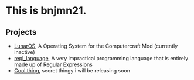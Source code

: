 # This is bnjmn21.

## Projects
- [LunarOS](github.com/bnjmn21/LunarOS), A Operating System for the Computercraft Mod (currently inactive)
- [repl_language](github.com/bnjmn21/repl_language), A very impractical programming language that is entirely made up of Regular Expressions
- [Cool thing](github.com/bnjmn21/link_that_doesnt_exist), secret thingy i will be releasing soon
